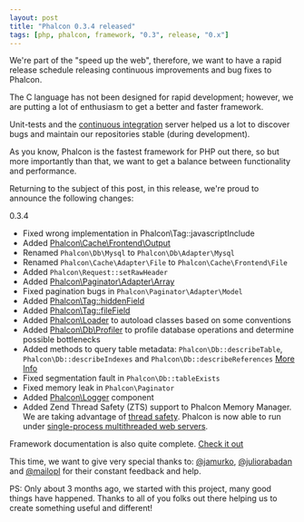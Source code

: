 ```yaml
---
layout: post
title: "Phalcon 0.3.4 released"
tags: [php, phalcon, framework, "0.3", release, "0.x"]
---
```

We're part of the "speed up the web", therefore, we want to have a rapid release schedule releasing continuous improvements and bug fixes to Phalcon.

The C language has not been designed for rapid development; however, we are putting a lot of enthusiasm to get a better and faster framework.

<!--more-->
Unit-tests and the [continuous integration](https://travis-ci.org/#!/phalcon/cphalcon) server helped us a lot to discover bugs and maintain our repositories stable (during development).

As you know, Phalcon is the fastest framework for PHP out there, so but more importantly than that, we want to get a balance between functionality and performance.

Returning to the subject of this post, in this release, we're proud to announce the following changes:

0.3.4

- Fixed wrong implementation in Phalcon\Tag::javascriptInclude
- Added [Phalcon\Cache\Frontend\Output](https://docs.phalcon.io/latest/en/cache)
- Renamed `Phalcon\Db\Mysql` to `Phalcon\Db\Adapter\Mysql`
- Renamed `Phalcon\Cache\Adapter\File` to `Phalcon\Cache\Frontend\File`
- Added `Phalcon\Request::setRawHeader`
- Added [Phalcon\Paginator\Adapter\Array](https://docs.phalcon.io/latest/en/pagination)
- Fixed pagination bugs in `Phalcon\Paginator\Adapter\Model`
- Added [Phalcon\Tag::hiddenField](https://docs.phalcon.io/latest/en/volt#using-tag-helpers)
- Added [Phalcon\Tag::fileField](https://docs.phalcon.io/latest/en/volt#using-tag-helpers)
- Added [Phalcon\Loader](https://docs.phalcon.io/latest/en/loader) to autoload classes based on some conventions
- Added [Phalcon\Db\Profiler](https://docs.phalcon.io/latest/en/whats-next) to profile database operations and determine possible bottlenecks 
- Added methods to query table metadata: `Phalcon\Db::describeTable`, `Phalcon\Db::describeIndexes` and `Phalcon\Db::describeReferences` [More Info](https://docs.phalcon.io/latest/en/db#describing-tables-views)
- Fixed segmentation fault in `Phalcon\Db::tableExists`
- Fixed memory leak in `Phalcon\Paginator`
- Added [Phalcon\Logger](https://docs.phalcon.io/latest/en/logging) component
- Added Zend Thread Safety (ZTS) support to Phalcon Memory Manager. We are taking advantage of [thread safety](https://en.wikipedia.org/wiki/Thread_safety). Phalcon is now able to run under [single-process multithreaded web servers](https://httpd.apache.org/docs/2.0/en/mpm.html).

Framework documentation is also quite complete. [Check it out](https://docs.phalcon.io)

This time, we want to give very special thanks to:
[@jamurko](https://twitter.com/#!/jamurko), [@juliorabadan](https://twitter.com/#!/juliorabadan) and [@mailopl](https://twitter.com/#!/mailopl) for their constant feedback and help.

PS: Only about 3 months ago, we started with this project, many good things have happened. Thanks to all of you folks out there helping us to create something useful and different!

